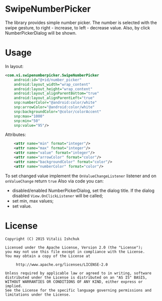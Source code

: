 # SwipeNumberPicker

The library provides simple number picker. The number is selected with the swipe gesture, to right - increase, to left - decrease value. Also, by click NumberPickerDialog will be shown.

# Usage

In layout:

```xml
<com.vi.swipenumberpicker.SwipeNumberPicker
	android:id="@+id/number_picker"
	android:layout_width="wrap_content"
	android:layout_height="wrap_content"
	android:layout_alignParentBottom="true"
	android:layout_alignParentLeft="true"
	snp:numberColor="@android:color/white"
	snp:arrowColor="@android:color/white"
	snp:backgroundColor="@color/colorAccent"
	snp:max="1000"
	snp:min="50"
	snp:value="95"/>
```

Attributes:

``` xml
	<attr name="min" format="integer"/>
	<attr name="max" format="integer"/>
	<attr name="value" format="integer"/>
	<attr name="arrowColor" format="color"/>
	<attr name="backgroundColor" format="color"/>
	<attr name="numberColor" format="color"/>
```

To set changed value implement the `OnValueChangeListener` listener and on `onValueChange` return `true`
Also via code you can:
- disabled/enabled NumberPickerDialog, set the dialog title. If the dialog disabled `View.OnClickListener` will be called;
- set min, max values;
- set value.



License
=======

    Copyright (C) 2015 Vitalii Ishchuk

    Licensed under the Apache License, Version 2.0 (the "License");
    you may not use this file except in compliance with the License.
    You may obtain a copy of the License at

         http://www.apache.org/licenses/LICENSE-2.0

    Unless required by applicable law or agreed to in writing, software
    distributed under the License is distributed on an "AS IS" BASIS,
    WITHOUT WARRANTIES OR CONDITIONS OF ANY KIND, either express or implied.
    See the License for the specific language governing permissions and
    limitations under the License.